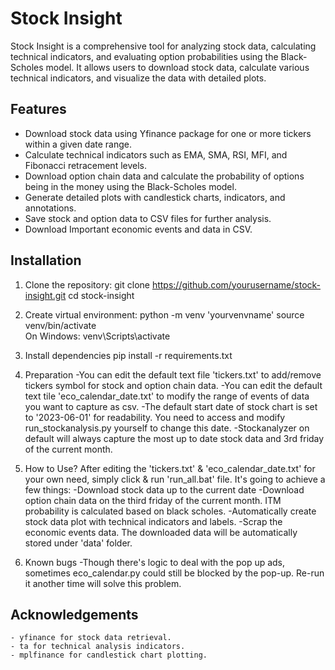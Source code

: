 # Stock Insight

Stock Insight is a comprehensive tool for analyzing stock data, calculating technical indicators, and evaluating option probabilities using the Black-Scholes model. It allows users to download stock data, calculate various technical indicators, and visualize the data with detailed plots.

## Features

- Download stock data using Yfinance package for one or more tickers within a given date range.
- Calculate technical indicators such as EMA, SMA, RSI, MFI, and Fibonacci retracement levels.
- Download option chain data and calculate the probability of options being in the money using the Black-Scholes model.
- Generate detailed plots with candlestick charts, indicators, and annotations.
- Save stock and option data to CSV files for further analysis.
- Download Important economic events and data in CSV.

## Installation

1. Clone the repository:
   git clone https://github.com/yourusername/stock-insight.git
   cd stock-insight

2. Create virtual environment:
   python -m venv 'yourvenvname'
   source venv/bin/activate  
   On Windows: venv\Scripts\activate

3. Install dependencies
   pip install -r requirements.txt

4. Preparation
   -You can edit the default text file 'tickers.txt' to add/remove tickers symbol for stock and option chain data.
   -You can edit the default text tile 'eco_calendar_date.txt' to modify the range of events of data you want to capture as csv.
   -The default start date of stock chart is set to '2023-06-01' for readability. You need to access and modify run_stockanalysis.py yourself to change this date.
   -Stockanalyzer on default will always capture the most up to date stock data and 3rd friday of the current month.

5. How to Use?
   After editing the 'tickers.txt' & 'eco_calendar_date.txt' for your own need, simply click & run 'run_all.bat' file. It's going to achieve a few things:
   -Download stock data up to the current date
   -Download option chain data on the third friday of the current month. ITM probability is calculated based on black scholes.
   -Automatically create stock data plot with technical indicators and labels.
   -Scrap the economic events data.
   The downloaded data will be automatically stored under 'data' folder.

6. Known bugs
   -Though there's logic to deal with the pop up ads, sometimes eco_calendar.py could still be blocked by the pop-up. Re-run it another time will solve this problem.


## Acknowledgements
    - yfinance for stock data retrieval.
    - ta for technical analysis indicators.
    - mplfinance for candlestick chart plotting.